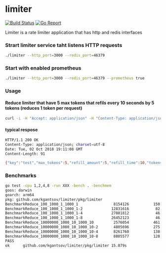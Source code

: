 # limiter

[![Build Status](https://drone.coroutine.dev/api/badges/kgantsov/limiter/status.svg)](https://drone.coroutine.dev/kgantsov/limiter) [![Go Report](https://goreportcard.com/badge/github.com/kgantsov/limiter)](https://goreportcard.com/report/github.com/kgantsov/limiter)

Limiter is a rate limiter application that has http and redis interfaces


### Strart limiter service taht listens HTTP requests
```bash
./limiter --http_port=3000 --redis_port=46379
```

### Start with enabled prometheus
```bash
./limiter --http_port=3000 --redis_port=46379 --prometheus true
```

### Usage

#### Reduce limiter that have 5 max tokens that refils every 10 seconds by 5 tokens (reduces 1 token per request)
```bash
curl -i -H "Accept: application/json" -H "Content-Type: application/json" -X GET http://127.0.0.1:3000/API/v1/limiter/test/5/10/5/1/
```

#### typical respose
```bash
HTTP/1.1 200 OK
Content-Type: application/json; charset=utf-8
Date: Tue, 02 Oct 2018 19:11:08 GMT
Content-Length: 91

{"key":"test","max_tokens":5,"refill_amount":5,"refill_time":10,"tokens":1,"tokens_left":4}
```

### Benchmarks

```bash
go test -cpu 1,2,4,8 -run XXX -bench . -benchmem
goos: darwin
goarch: arm64
pkg: github.com/kgantsov/limiter/pkg/limiter
BenchmarkReduce_100_1000_1_1000_1            	 8154126	       150.8 ns/op	      13 B/op	       1 allocs/op
BenchmarkReduce_100_1000_1_1000_1-2          	12831616	        82.32 ns/op	      13 B/op	       1 allocs/op
BenchmarkReduce_100_1000_1_1000_1-4          	27081812	        46.19 ns/op	      13 B/op	       1 allocs/op
BenchmarkReduce_100_1000_1_1000_1-8          	26452123	        46.04 ns/op	      13 B/op	       1 allocs/op
BenchmarkReduce_10000000_1000_10_1000_10     	 2576054	       461.0 ns/op	     173 B/op	       2 allocs/op
BenchmarkReduce_10000000_1000_10_1000_10-2   	 4805696	       275.5 ns/op	     183 B/op	       2 allocs/op
BenchmarkReduce_10000000_1000_10_1000_10-4   	 8261760	       138.7 ns/op	     114 B/op	       2 allocs/op
BenchmarkReduce_10000000_1000_10_1000_10-8   	 8805577	       128.7 ns/op	     109 B/op	       2 allocs/op
PASS
ok  	github.com/kgantsov/limiter/pkg/limiter	15.079s
```
